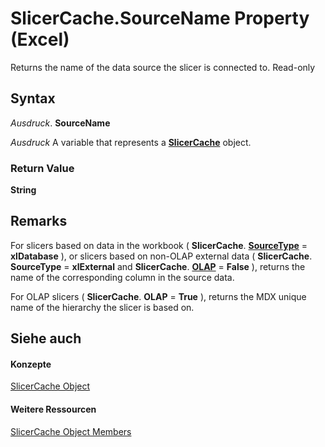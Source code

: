 
# SlicerCache.SourceName Property (Excel)

Returns the name of the data source the slicer is connected to. Read-only


## Syntax

 _Ausdruck_. **SourceName**

 _Ausdruck_ A variable that represents a **[SlicerCache](6e6533e3-0503-a1d3-9ecd-f7997233565f.md)** object.


### Return Value

 **String**


## Remarks

For slicers based on data in the workbook ( **SlicerCache**. **[SourceType](4e23b50d-5b9f-3272-3e14-1ce0b95f8dc4.md)** = **xlDatabase** ), or slicers based on non-OLAP external data ( **SlicerCache**. **SourceType** = **xlExternal** and **SlicerCache**. **[OLAP](621ca936-5b60-98be-45a2-ea15ef5297ba.md)** = **False** ), returns the name of the corresponding column in the source data.

For OLAP slicers ( **SlicerCache**. **OLAP** = **True** ), returns the MDX unique name of the hierarchy the slicer is based on.


## Siehe auch


#### Konzepte


[SlicerCache Object](6e6533e3-0503-a1d3-9ecd-f7997233565f.md)
#### Weitere Ressourcen


[SlicerCache Object Members](http://msdn.microsoft.com/library/59572fc4-0dd9-096a-61b9-7775f90ac7be%28Office.15%29.aspx)
